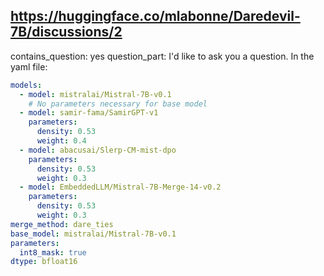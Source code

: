## https://huggingface.co/mlabonne/Daredevil-7B/discussions/2

contains_question: yes
question_part: I'd like to ask you a question. In the yaml file:
```yaml
models:
  - model: mistralai/Mistral-7B-v0.1
    # No parameters necessary for base model
  - model: samir-fama/SamirGPT-v1
    parameters:
      density: 0.53
      weight: 0.4
  - model: abacusai/Slerp-CM-mist-dpo
    parameters:
      density: 0.53
      weight: 0.3
  - model: EmbeddedLLM/Mistral-7B-Merge-14-v0.2
    parameters:
      density: 0.53
      weight: 0.3
merge_method: dare_ties
base_model: mistralai/Mistral-7B-v0.1
parameters:
  int8_mask: true
dtype: bfloat16
```